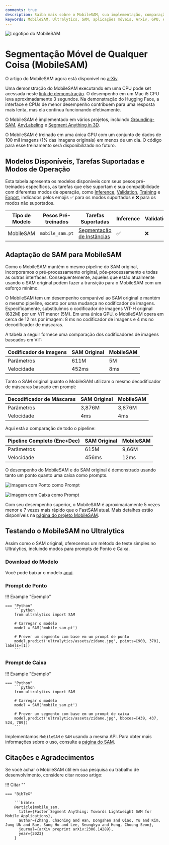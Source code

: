 ```yaml
---
comments: true
description: Saiba mais sobre o MobileSAM, sua implementação, comparação com o SAM original e como baixá-lo e testá-lo no framework Ultralytics. Melhore suas aplicações móveis hoje.
keywords: MobileSAM, Ultralytics, SAM, aplicações móveis, Arxiv, GPU, API, codificador de imagens, decodificador de máscaras, download do modelo, método de teste
---
```


![Logotipo do MobileSAM](https://github.com/ChaoningZhang/MobileSAM/blob/master/assets/logo2.png?raw=true)

# Segmentação Móvel de Qualquer Coisa (MobileSAM)

O artigo do MobileSAM agora está disponível no [arXiv](https://arxiv.org/pdf/2306.14289.pdf).

Uma demonstração do MobileSAM executando em uma CPU pode set acessada neste [link de demonstração](https://huggingface.co/spaces/dhkim2810/MobileSAM). O desempenho em um Mac i5 CPU leva aproximadamente 3 segundos. Na demonstração do Hugging Face, a interface e CPUs de menor desempenho contribuem para uma resposta mais lenta, mas ela continua funcionando efetivamente.

O MobileSAM é implementado em vários projetos, incluindo [Grounding-SAM](https://github.com/IDEA-Research/Grounded-Segment-Anything), [AnyLabeling](https://github.com/vietanhdev/anylabeling) e [Segment Anything in 3D](https://github.com/Jumpat/SegmentAnythingin3D).

O MobileSAM é treinado em uma única GPU com um conjunto de dados de 100 mil imagens (1% das imagens originais) em menos de um dia. O código para esse treinamento será disponibilizado no futuro.

## Modelos Disponíveis, Tarefas Suportadas e Modos de Operação

Esta tabela apresenta os modelos disponíveis com seus pesos pré-treinados específicos, as tarefas que else suportam e sua compatibilidade com diferentes modos de operação, como [Inference](../modes/predict.md), [Validation](../modes/val.md), [Training](../modes/train.md) e [Export](../modes/export.md), indicados pelos emojis ✅ para os modos suportados e ❌ para os modos não suportados.

| Tipo de Modelo | Pesos Pré-treinados | Tarefas Suportadas                               | Inference | Validation | Training | Export |
|----------------|---------------------|--------------------------------------------------|-----------|------------|----------|--------|
| MobileSAM      | `mobile_sam.pt`     | [Segmentação de Instâncias](../tasks/segment.md) | ✅         | ❌          | ❌        | ✅      |

## Adaptação de SAM para MobileSAM

Como o MobileSAM mantém o mesmo pipeline do SAM original, incorporamos o pré-processamento original, pós-processamento e todas as outras interfaces. Consequentemente, aqueles que estão atualmente usando o SAM original podem fazer a transição para o MobileSAM com um esforço mínimo.

O MobileSAM tem um desempenho comparável ao SAM original e mantém o mesmo pipeline, exceto por uma mudança no codificador de imagens. Especificamente, substituímos o codificador de imagens ViT-H original (632M) por um ViT menor (5M). Em uma única GPU, o MobileSAM opera em cerca de 12 ms por imagem: 8 ms no codificador de imagens e 4 ms no decodificador de máscaras.

A tabela a seguir fornece uma comparação dos codificadores de imagens baseados em ViT:

| Codificador de Imagens | SAM Original | MobileSAM |
|------------------------|--------------|-----------|
| Parâmetros             | 611M         | 5M        |
| Velocidade             | 452ms        | 8ms       |

Tanto o SAM original quanto o MobileSAM utilizam o mesmo decodificador de máscaras baseado em prompt:

| Decodificador de Máscaras | SAM Original | MobileSAM |
|---------------------------|--------------|-----------|
| Parâmetros                | 3,876M       | 3,876M    |
| Velocidade                | 4ms          | 4ms       |

Aqui está a comparação de todo o pipeline:

| Pipeline Completo (Enc+Dec) | SAM Original | MobileSAM |
|-----------------------------|--------------|-----------|
| Parâmetros                  | 615M         | 9,66M     |
| Velocidade                  | 456ms        | 12ms      |

O desempenho do MobileSAM e do SAM original é demonstrado usando tanto um ponto quanto uma caixa como prompts.

![Imagem com Ponto como Prompt](https://raw.githubusercontent.com/ChaoningZhang/MobileSAM/master/assets/mask_box.jpg?raw=true)

![Imagem com Caixa como Prompt](https://raw.githubusercontent.com/ChaoningZhang/MobileSAM/master/assets/mask_box.jpg?raw=true)

Com seu desempenho superior, o MobileSAM é aproximadamente 5 vezes menor e 7 vezes mais rápido que o FastSAM atual. Mais detalhes estão disponíveis na [página do projeto MobileSAM](https://github.com/ChaoningZhang/MobileSAM).

## Testando o MobileSAM no Ultralytics

Assim como o SAM original, oferecemos um método de teste simples no Ultralytics, incluindo modos para prompts de Ponto e Caixa.

### Download do Modelo

Você pode baixar o modelo [aqui](https://github.com/ChaoningZhang/MobileSAM/blob/master/weights/mobile_sam.pt).

### Prompt de Ponto

!!! Example "Exemplo"

    === "Python"
        ```python
        from ultralytics import SAM

        # Carregar o modelo
        model = SAM('mobile_sam.pt')

        # Prever um segmento com base em um prompt de ponto
        model.predict('ultralytics/assets/zidane.jpg', points=[900, 370], labels=[1])
        ```

### Prompt de Caixa

!!! Example "Exemplo"

    === "Python"
        ```python
        from ultralytics import SAM

        # Carregar o modelo
        model = SAM('mobile_sam.pt')

        # Prever um segmento com base em um prompt de caixa
        model.predict('ultralytics/assets/zidane.jpg', bboxes=[439, 437, 524, 709])
        ```

Implementamos `MobileSAM` e `SAM` usando a mesma API. Para obter mais informações sobre o uso, consulte a [página do SAM](sam.md).

## Citações e Agradecimentos

Se você achar o MobileSAM útil em sua pesquisa ou trabalho de desenvolvimento, considere citar nosso artigo:

!!! Citar ""

    === "BibTeX"

        ```bibtex
        @article{mobile_sam,
          title={Faster Segment Anything: Towards Lightweight SAM for Mobile Applications},
          author={Zhang, Chaoning and Han, Dongshen and Qiao, Yu and Kim, Jung Uk and Bae, Sung Ho and Lee, Seungkyu and Hong, Choong Seon},
          journal={arXiv preprint arXiv:2306.14289},
          year={2023}
        }
